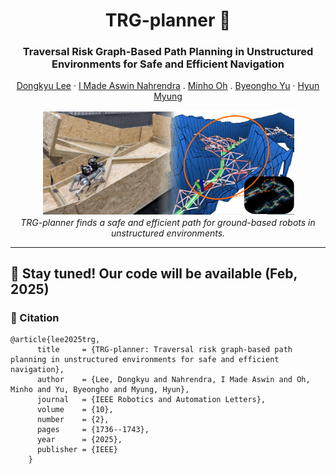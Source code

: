 <p align="center">
  <h1 align="center">TRG-planner 🔫<br></h1>
  <h3 align="center">Traversal Risk Graph-Based Path Planning in Unstructured Environments for Safe and Efficient Navigation<br></h3>
  <p align="center">
    <a href="https://dklee98.github.io/" class="external-link" target="_blank" rel="noopener noreferrer">Dongkyu Lee</a>
    ·
    <a href="https://anahrendra.github.io/" class="external-link" target="_blank" rel="noopener noreferrer">I Made Aswin Nahrendra</a>
    .
    <a href="https://scholar.google.com/citations?user=z9NkqOMAAAAJ&hl=ko" class="external-link" target="_blank" rel="noopener noreferrer">Minho Oh</a>
    .
    <a href="https://scholar.google.com/citations?user=PlvkYEAAAAAJ&hl=ko" class="external-link" target="_blank" rel="noopener noreferrer">Byeongho Yu</a>
    ·
    <a href="https://scholar.google.com/citations?user=NrWfJ1gAAAAJ&hl=ko&oi=ao" class="external-link" target="_blank" rel="noopener noreferrer">Hyun Myung</a>
  </p>  
</p>

<p align="center">
    <img src="assets/Main.png" alt="example" width=80%></a>
    <br>
    <em>TRG-planner finds a safe and efficient path for ground-based robots in unstructured environments.<br></em>
</p>

-----

## 🚀 Stay tuned! Our code will be available (Feb, 2025)

### 📝 Citation
```
@article{lee2025trg,
      title     = {TRG-planner: Traversal risk graph-based path planning in unstructured environments for safe and efficient navigation},
      author    = {Lee, Dongkyu and Nahrendra, I Made Aswin and Oh, Minho and Yu, Byeongho and Myung, Hyun},
      journal   = {IEEE Robotics and Automation Letters},
      volume    = {10},
      number    = {2},
      pages     = {1736--1743},
      year      = {2025},
      publisher = {IEEE}
    }
```